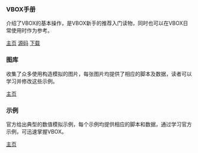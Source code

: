 

<div class="row">
    <div class="col-sm-6 col-md-4 col-lg-3">
        <div class="thumbnail">
            <div class="caption">
            <h3 class="text-center"><i class="fa fa-book"></i> VBOX手册</h3>
            <p>介绍了VBOX的基本操作，是VBOX新手的推荐入门读物，同时也可以在VBOX日常使用时作为参考。</p>
            <div class="text-center">
            <a href="http://doc.geovbox.com" class="btn btn-primary" role="button">主页</a>
            <a href="https://github.com/geovbox/vbox_doc" class="btn btn-default" role="button">源码</a>
            <a href="https://geovbox.com/download/" class="btn btn-default" role="button">下载</a>
            </div>
            </div>
        </div>
    </div>
    <div class="clearfix visible-sm"></div>
    <div class="col-sm-6 col-md-4 col-lg-3">
        <div class="thumbnail">
            <div class="caption">
            <h3 class="text-center"><i class="fa fa-image"></i> 图库</h3>
            <p>收集了众多使用构造模拟的图片，每张图片均提供了相应的脚本及数据，读者可以学习并修改这些示例。</p>
            <div class="text-center">
            <a href="/gallery/" class="btn btn-primary" role="button">主页</a>
            </div>
            </div>
        </div>
    </div>
    <div class="clearfix visible-sm"></div>
    <div class="col-sm-6 col-md-4 col-lg-3">
        <div class="thumbnail">
            <div class="caption">
            <h3 class="text-center"><i class="fa fa-image"></i> 示例</h3>
            <p>官方给出典型的数值模拟示例，每个示例均提供相应的脚本和数据，通过学习官方示例，可迅速掌握VBOX。</p>
            <div class="text-center">
            <a href="/example/" class="btn btn-primary" role="button">主页</a>
            </div>
            </div>
        </div>
    </div>

</div>

